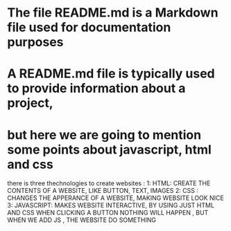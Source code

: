 # The file README.md is a Markdown file used for documentation purposes
# A README.md file is typically used to provide information about a project, 
# but here we are going to mention some points about javascript, html and css 
there is three thechnologies to create websites : 
1: HTML: CREATE THE CONTENTS OF A WEBSITE, LIKE BUTTON, TEXT, IMAGES
2: CSS : CHANGES THE APPERANCE OF A WEBSITE, MAKING WEBSITE LOOK NICE 
3: JAVASCRIPT: MAKES WEBSITE INTERACTIVE, BY USING JUST HTML AND CSS WHEN 
CLICKING A BUTTON NOTHING WILL HAPPEN , BUT WHEN WE ADD JS , THE WEBSITE DO SOMETHING